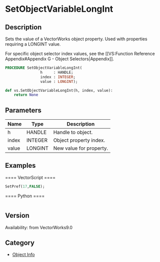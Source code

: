 # SetObjectVariableLongInt

## Description
Sets the value of a VectorWorks object property. Used with properties requiring a LONGINT value.

For specific object selector index values, see the [[VS:Function Reference Appendix#Appendix G - Object Selectors|Appendix]].

```pascal
PROCEDURE SetObjectVariableLongInt(
				h     : HANDLE;
				index : INTEGER;
				value : LONGINT);
```

```python
def vs.SetObjectVariableLongInt(h, index, value):
    return None
```

## Parameters
|Name|Type|Description|
|---|---|---|
|h|HANDLE|Handle to object.|
|index|INTEGER|Object property index.|
|value|LONGINT|New value for property.|

## Examples
==== VectorScript ====
```pascal
SetPref(17,FALSE);
```
==== Python ====
```python

```

## Version
Availability: from VectorWorks9.0

## Category
* [Object Info](../Categories/Object%20Info.md)
